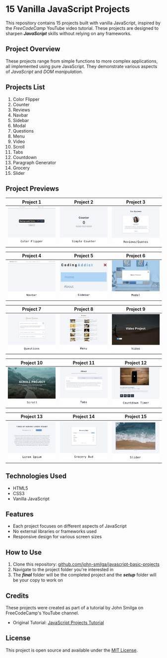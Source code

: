 # 15 Vanilla JavaScript Projects

This repository contains 15 projects built with vanilla JavaScript, inspired by the _FreeCodeCamp_ YouTube video tutorial. These projects are designed to sharpen **_JavaScript_** skills without relying on any frameworks.

## Project Overview

These projects range from simple functions to more complex applications, all implemented using pure JavaScript. They demonstrate various aspects of _JavaScript_ and _DOM_ _manipulation_.

## Projects List

1. Color Flipper
2. Counter
3. Reviews
4. Navbar
5. Sidebar
6. Modal
7. Questions
8. Menu
9. Video
10. Scroll
11. Tabs
12. Countdown
13. Paragraph Generator
14. Grocery
15. Slider

## Project Previews

|                Project 1                 |              Project 2              |              Project 3              |
| :--------------------------------------: | :---------------------------------: | :---------------------------------: |
| ![Project 1](./images/ColorFlipper.jpeg) | ![Project 2](./images/Counter.jpeg) | ![Project 3](./images/Reviews.jpeg) |

|             Project 4              |              Project 5              |             Project 6             |
| :--------------------------------: | :---------------------------------: | :-------------------------------: |
| ![Project 4](./images/Navbar.jpeg) | ![Project 5](./images/Sidebar.jpeg) | ![Project 6](./images/Modal.jpeg) |

|                  Project 7                   |            Project 8             |             Project 9             |
| :------------------------------------------: | :------------------------------: | :-------------------------------: |
| ![Project 7](./images/QuestionDropdown.jpeg) | ![Project 8](./images/Menu.jpeg) | ![Project 9](./images/Video.jpeg) |

|             Project 10              |            Project 11             |                 Project 12                  |
| :---------------------------------: | :-------------------------------: | :-----------------------------------------: |
| ![Project 10](./images/Scroll.jpeg) | ![Project 11](./images/Tabs.jpeg) | ![Project 12](./images/CountDownTimer.jpeg) |

|                   Project 13                    |              Project 14              |             Project 15              |
| :---------------------------------------------: | :----------------------------------: | :---------------------------------: |
| ![Project 13](./images/ParagraphGenerator.jpeg) | ![Project 14](./images/grocery.jpeg) | ![Project 15](./images/Slider.jpeg) |

## Technologies Used

- HTML5
- CSS3
- Vanilla JavaScript

## Features

- Each project focuses on different aspects of JavaScript
- No external libraries or frameworks used
- Responsive design for various screen sizes

## How to Use

1. Clone this repository: [github.com/john-smilga/javascript-basic-projects](https://github.com/john-smilga/javascript-basic-projects)
2. Navigate to the project folder you're interested in
3. The **_final_** folder will be the completed project and the **_setup_** folder will be your copy to work on

## Credits

These projects were created as part of a tutorial by John Smilga on FreeCodeCamp's YouTube channel.

- Original Tutorial: [JavaScript Projects Tutorial](https://www.youtube.com/watch?v=3PHXvlpOkf4&t=24431s)

## License

This project is open source and available under the [MIT License](LICENSE).
